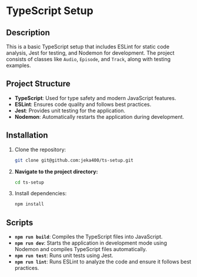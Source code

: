 # TypeScript Setup

## Description

This is a basic TypeScript setup that includes ESLint for static code analysis, Jest for testing, and Nodemon for development. The project consists of classes like `Audio`, `Episode`, and `Track`, along with testing examples.


## Project Structure

- **TypeScript**: Used for type safety and modern JavaScript features.
- **ESLint**: Ensures code quality and follows best practices.
- **Jest**: Provides unit testing for the application.
- **Nodemon**: Automatically restarts the application during development.


## Installation

1. Clone the repository:

   ```bash
   git clone git@github.com:jeka400/ts-setup.git
   ```

2. **Navigate to the project directory:**

    ```bash
    cd ts-setup
    ```
   
3. Install dependencies:

    ```bash
    npm install
    ```


## Scripts

- **`npm run build`**: Compiles the TypeScript files into JavaScript.
- **`npm run dev`**: Starts the application in development mode using Nodemon and compiles TypeScript files automatically.
- **`npm run test`**: Runs unit tests using Jest.
- **`npm run lint`**: Runs ESLint to analyze the code and ensure it follows best practices.
